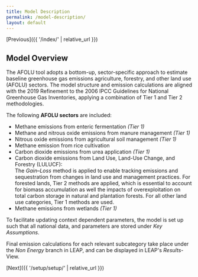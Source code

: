 ```yaml
---
title: Model Description
permalink: /model-description/
layout: default
---
```


[Previous]({{ '/index/' | relative_url }})

## Model Overview

The AFOLU tool adopts a bottom-up, sector-specific approach to estimate baseline greenhouse gas emissions  agriculture, forestry, and other land use (AFOLU) sectors. The model structure and emission calculations are aligned with the 2019 Refinement to the 2006 IPCC Guidelines for National Greenhouse Gas Inventories, applying a combination of Tier 1 and Tier 2 methodologies.

The following **AFOLU sectors** are included:

- Methane emissions from enteric fermentation *(Tier 1)*
- Methane and nitrous oxide emissions from manure management *(Tier 1)*
- Nitrous oxide emissions from agricultural soil management *(Tier 1)*
- Methane emission from rice cultivation
- Carbon dioxide emissions from urea application *(Tier 1)*
- Carbon dioxide emissions from Land Use, Land-Use Change, and Forestry (LULUCF):  
  The *Gain–Loss* method is applied to enable tracking emissions and sequestration from changes in land use and management practices. For forested lands, Tier 2 methods are applied, which is essential to account for biomass accumulation as well the impacts of overexploitation on total carbon storage in natural and plantation forests. For all other land use categories, Tier 1 methods are used. 
- Methane emissions from wetlands *(Tier 1)*

  
To facilitate updating context dependent parameters, the model is set up such that all national data, and parameters are stored under _Key Assumptions_.

Final emission calculations for each relevant subcategory take place under the _Non Energy_ branch in LEAP, and can be displayed in LEAP's _Results_-View.


[Next]({{ '/setup/setup/' | relative_url }})
